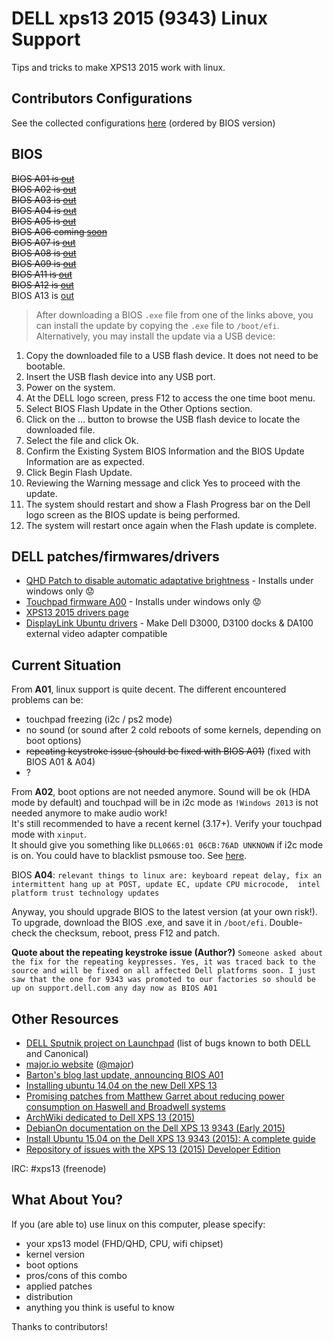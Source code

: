 # DELL xps13 2015 (9343) Linux Support

Tips and tricks to make XPS13 2015 work with linux.

## Contributors Configurations

See the collected configurations [here](configurations.md) (ordered by BIOS version)

## BIOS

~~BIOS A01 is [out](http://www.dell.com/support/home/us/en/04/Drivers/DriversDetails?driverID=RHPC0)~~  
~~BIOS A02 is [out](http://www.dell.com/support/home/en/en/nldhs1/Drivers/DriversDetails?driverId=F2PRR)~~  
~~BIOS A03 is [out](http://www.dell.com/support/home/en/en/nldhs1/Drivers/DriversDetails?driverId=XY677)~~  
~~BIOS A04 is [out](http://www.dell.com/support/home/us/en/04/Drivers/DriversDetails?driverId=133FN)~~  
~~BIOS A05 is [out](http://www.dell.com/support/home/us/en/04/Drivers/DriversDetails?driverID=YMRTD)~~  
~~BIOS A06 coming [soon](http://bartongeorge.net/2015/08/28/recent-fixes-for-xps-13-developer-edition/)~~  
~~BIOS A07 is [out](http://www.dell.com/support/home/us/en/04/Drivers/DriversDetails?driverId=28M21)~~  
~~BIOS A08 is [out](http://www.dell.com/support/Home/us/en/19/Drivers/DriversDetails?driverId=KTW00)~~   
~~BIOS A09 is [out](http://www.dell.com/support/home/us/en/04/Drivers/DriversDetails?driverId=MNWHN)~~  
~~BIOS A11 is [out](http://www.dell.com/support/home/fr/fr/frbsdt1/Drivers/DriversDetails?driverId=MYXCY)~~  
~~BIOS A12 is [out](http://www.dell.com/support/Home/us/en/19/Drivers/DriversDetails?driverId=W57K8)~~  
BIOS A13 is [out](http://www.dell.com/support/Home/us/en/19/Drivers/DriversDetails?driverId=5K69V)

>After downloading a BIOS `.exe` file from one of the links above, you can install the update by copying the `.exe` file to `/boot/efi`. Alternatively, you may install the update via a USB device:
 1. Copy the downloaded file to a USB flash device. It does not need to be bootable.
 2. Insert the USB flash device into any USB port.
 3. Power on the system.
 4. At the DELL logo screen, press F12 to access the one time boot menu.
 5. Select BIOS Flash Update in the Other Options section.
 6. Click on the ... button to browse the USB flash device to locate the downloaded file.
 7. Select the file and click Ok.
 8. Confirm the Existing System BIOS Information and the BIOS Update Information are as expected.
 9. Click Begin Flash Update.
 10. Reviewing the Warning message and click Yes to proceed with the update.
 11. The system should restart and show a Flash Progress bar on the Dell logo screen as the BIOS update is being performed.
 12. The system will restart once again when the Flash update is complete.

## DELL patches/firmwares/drivers

* [QHD Patch to disable automatic adaptative brightness](https://drive.google.com/file/d/0BwSnIxxl4kxkbXdSX2FkNE5OR1E/view?pli=1) - Installs under windows only :worried:
* [Touchpad firmware A00](http://downloads.dell.com/FOLDER02883019M/1/9343_Firmware_T792T_WN32_18.1.48_A00.EXE) - Installs under windows only :worried:
* [XPS13 2015 drivers page](http://www.dell.com/support/home/us/en/04/product-support/product/xps-13-9343-laptop/drivers)
* [DisplayLink Ubuntu drivers](http://www.displaylink.com/downloads/ubuntu.php) - Make Dell D3000, D3100 docks & DA100 external video adapter compatible

## Current Situation

From **A01**, linux support is quite decent. The different encountered problems can be:
 - touchpad freezing (i2c / ps2 mode)
 - no sound (or sound after 2 cold reboots of some kernels, depending on boot options)
 - ~~repeating keystroke issue (should be fixed with BIOS A01)~~ (fixed with BIOS A01 & A04)
 - ?
 
From **A02**, boot options are not needed anymore. Sound will be ok (HDA mode by default) and touchpad will be in i2c mode as ``!Windows 2013`` is not needed anymore to make audio work!  
It's still recommended to have a recent kernel (3.17+). Verify your touchpad mode with ``xinput``.  
It should give you something like ``DLL0665:01 06CB:76AD UNKNOWN`` if i2c mode is on. You could have to blacklist psmouse too. See [here](A07_02/psmouse-blacklist.conf).

BIOS **A04**: ``relevant things to linux are: keyboard repeat delay, fix an intermittent hang up at POST, update EC, update CPU microcode,  intel platform trust technology updates``

Anyway, you should upgrade BIOS to the latest version (at your own risk!). To upgrade, download the BIOS .exe, and save it in ``/boot/efi``. Double-check the checksum, reboot, press F12 and patch.

**Quote about the repeating keystroke issue (Author?)**
``Someone asked about the fix for the repeating keypresses. Yes, it was traced back to the source and will be fixed on all affected Dell platforms soon. I just saw that the one for 9343 was promoted to our factories so should be up on support.dell.com any day now as BIOS A01``

## Other Resources

* [DELL Sputnik project on Launchpad](https://bugs.launchpad.net/dell-sputnik) (list of bugs known to both DELL and Canonical)
* [major.io website](https://major.io/2015/02/03/linux-support-dell-xps-13-9343-2015-model/) ([@major](https://github.com/major))
* [Barton's blog last update, announcing BIOS A01](http://bartongeorge.net/2015/02/23/update-2-dell-xps-13-laptop-developer-edition-sputnik-gen-4/)
* [Installing ubuntu 14.04 on the new Dell XPS 13](http://forthescience.org/blog/2015/04/21/installing_ubuntu_14_04_on_the_new_dell_xps_13_v2)
* [Promising patches from Matthew Garret about reducing power consumption on Haswell and Broadwell systems](https://mjg59.dreamwidth.org/34868.html)
* [ArchWiki dedicated to Dell XPS 13 (2015)](https://wiki.archlinux.org/index.php/Dell_XPS_13_%282015%29)
* [DebianOn documentation on the Dell XPS 13 9343 (Early 2015)](https://wiki.debian.org/InstallingDebianOn/Dell/Dell%20XPS%2013%209343)
* [Install Ubuntu 15.04 on the Dell XPS 13 9343 (2015): A complete guide](http://hgdev.co/installing-ubuntu-15-04-on-the-dell-xps-13-9343-2015-a-complete-guide-update/)
* [Repository of issues with the XPS 13 (2015) Developer Edition](https://github.com/advancingu/XPS13Linux/issues)

IRC: #xps13 (freenode)

## What About You?

If you (are able to) use linux on this computer, please specify:
 - your xps13 model (FHD/QHD, CPU, wifi chipset)
 - kernel version
 - boot options
 - pros/cons of this combo
 - applied patches
 - distribution
 - anything you think is useful to know  
 
Thanks to contributors!
